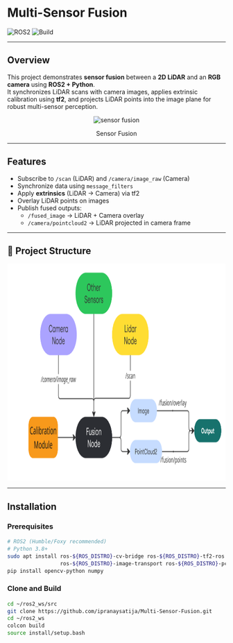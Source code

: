 # Multi-Sensor Fusion

![ROS2](https://img.shields.io/badge/ROS2-Humble-blue.svg)  ![Build](https://img.shields.io/badge/build-passing-brightgreen.svg)  

---

## Overview  
This project demonstrates **sensor fusion** between a **2D LiDAR** and an **RGB camera** using **ROS2 + Python**.  
It synchronizes LiDAR scans with camera images, applies extrinsic calibration using **tf2**, and projects LiDAR points into the image plane for robust multi-sensor perception.  

<p align="center">
  <img src="https://pub.mdpi-res.com/symmetry/symmetry-12-00324/article_deploy/html/images/symmetry-12-00324-g001.png?1583498614" alt="sensor fusion" height="500">
</p>
<p align="center">
  Sensor Fusion
</p>

---

## Features  
- Subscribe to `/scan` (LiDAR) and `/camera/image_raw` (Camera)  
- Synchronize data using `message_filters`  
- Apply **extrinsics** (LiDAR → Camera) via tf2  
- Overlay LiDAR points on images  
- Publish fused outputs:  
  - `/fused_image` → LiDAR + Camera overlay  
  - `/camera/pointcloud2` → LiDAR projected in camera frame  

---

## 📂 Project Structure  
<p align="center">
  <img src="https://github.com/ipranaysatija/Multi-Sensor-Fusion/blob/main/Screenshot%202025-08-19%20190212.png?raw=true" alt="sensor fusion" height="500">
</p>

---

## Installation  

### Prerequisites  
```bash
# ROS2 (Humble/Foxy recommended)
# Python 3.8+
sudo apt install ros-${ROS_DISTRO}-cv-bridge ros-${ROS_DISTRO}-tf2-ros \
                 ros-${ROS_DISTRO}-image-transport ros-${ROS_DISTRO}-pcl-ros
pip install opencv-python numpy

```
### Clone and Build
```bash
cd ~/ros2_ws/src
git clone https://github.com/ipranaysatija/Multi-Sensor-Fusion.git
cd ~/ros2_ws
colcon build
source install/setup.bash
```

